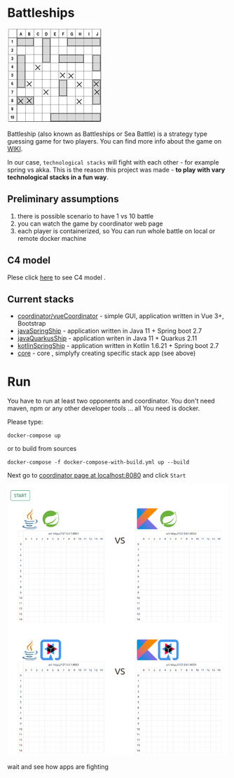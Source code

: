 # Battleships 
![](doc/img/board.png)

Battleship (also known as Battleships or Sea Battle) is a strategy type guessing game for two players. 
You can find more info about the game on [WIKI](https://en.wikipedia.org/wiki/Battleship_(game)).

In our case, `technological stacks` will fight with each other - for example spring vs akka. 
This is the reason this project was made - **to play with vary technological stacks in a fun way**.

## Preliminary assumptions

1. there is possible scenario to have 1 vs 10 battle
2. you can watch the game by coordinator web page
3. each player is containerized, so You can run whole battle on local or remote docker machine


## C4 model

Plese click [here](doc/c4.md) to see C4 model .


## Current stacks

- [coordinator/vueCoordinator](coordinator/vueCoordinator) - simple GUI, application written in Vue 3+, Bootstrap
- [javaSpringShip](javaSpringShip) - application written in Java 11 + Spring boot 2.7 
- [javaQuarkusShip](javaQuarkusShip) - application writen in Java 11 + Quarkus 2.11 
- [kotlinSpringShip](kotlinSpringShip) - application written in Kotlin 1.6.21 + Spring boot 2.7 
- [core](core) - core , simplyfy creating specific stack app (see above)

# Run

You have to run at least two opponents and coordinator. You don't need maven, npm or any other developer tools ... all You need is docker.
 
Please type:

```
docker-compose up
```

or to build from sources

```
docker-compose -f docker-compose-with-build.yml up --build
```

Next go to [coordinator page at localhost:8080](http://localhost:8080) and click `Start`

![](doc/battleship.gif)

wait and see how apps are fighting




